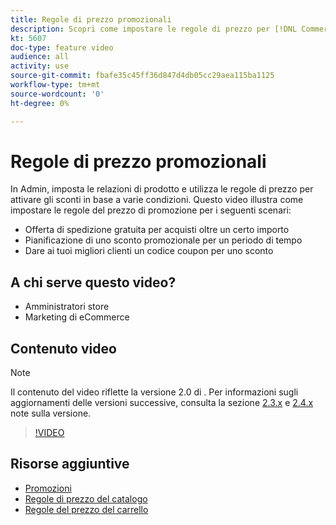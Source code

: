 ```yaml
---
title: Regole di prezzo promozionali
description: Scopri come impostare le regole di prezzo per [!DNL Commerce] promozioni per tre scenari comuni.
kt: 5607
doc-type: feature video
audience: all
activity: use
source-git-commit: fbafe35c45ff36d847d4db05cc29aea115ba1125
workflow-type: tm+mt
source-wordcount: '0'
ht-degree: 0%

---
```



# Regole di prezzo promozionali

In Admin, imposta le relazioni di prodotto e utilizza le regole di prezzo per attivare gli sconti in base a varie condizioni. Questo video illustra come impostare le regole del prezzo di promozione per i seguenti scenari:

- Offerta di spedizione gratuita per acquisti oltre un certo importo
- Pianificazione di uno sconto promozionale per un periodo di tempo
- Dare ai tuoi migliori clienti un codice coupon per uno sconto

## A chi serve questo video?

- Amministratori store
- Marketing di eCommerce

## Contenuto video

>[!NOTE]
>
>Il contenuto del video riflette la versione 2.0 di . Per informazioni sugli aggiornamenti delle versioni successive, consulta la sezione [2.3.x](https://devdocs.magento.com/guides/v2.3/release-notes/bk-release-notes.html) e [2.4.x](https://devdocs.magento.com/guides/v2.4/release-notes/bk-release-notes.html) note sulla versione.

>[!VIDEO](https://video.tv.adobe.com/v/35773?quality=12&learn=on)

## Risorse aggiuntive

- [Promozioni](https://docs.magento.com/user-guide/marketing/promotions.html)
- [Regole di prezzo del catalogo](https://docs.magento.com/user-guide/marketing/price-rules-catalog.html)
- [Regole del prezzo del carrello](https://docs.magento.com/user-guide/marketing/price-rules-cart.html)
